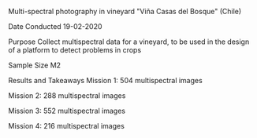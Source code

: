 Multi-spectral photography in vineyard "Viña Casas del Bosque" (Chile)

Date Conducted
19-02-2020

Purpose
Collect multispectral data for a vineyard, to be used in the design of a platform to detect problems in crops

Sample Size
M2

Results and Takeaways
Mission 1: 504 multispectral  images

Mission 2: 288 multispectral  images

Mission 3: 552 multispectral  images

Mission 4: 216 multispectral  images
